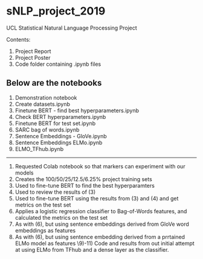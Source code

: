 # sNLP_project_2019
UCL Statistical Natural Language Processing Project

Contents:

1) Project Report
2) Project Poster
3) Code folder containing .ipynb files

Below are the notebooks
----------------------------------------------------

1) Demonstration notebook
2) Create datasets.ipynb
3) Finetune BERT - find best hyperparameters.ipynb
4) Check BERT hyperparameters.ipynb
5) Finetune BERT for test set.ipynb 
6) SARC bag of words.ipynb
7) Sentence Embeddings - GloVe.ipynb
8) Sentence Embeddings ELMo.ipynb
9) ELMO_TFhub.ipynb

----------------------------------------------------

1) Requested Colab notebook so that markers can experiment with our models
2) Creates the 100/50/25/12.5/6.25% project training sets
3) Used to fine-tune BERT to find the best hyperparamters
4) Used to review the results of (3)
5) Used to fine-tune BERT using the results from (3) and (4) and get metrics on the test set
6) Applies a logistic regression classifier to Bag-of-Words features, and calculated the metrics on the test set
7) As with (6), but using sentence embeddings derived from GloVe word embeddings as features
8) As with (6), but using sentence embedding derived from a prrtained ELMo model as features \9)-11) Code and results from out initial attempt at using ELMo from TFhub and a dense layer as the classifier. 
